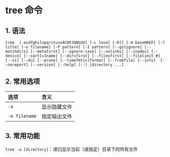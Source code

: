 # tree 命令

## 1. 语法

`tree  [-acdfghilnpqrstuvxACDFJQNSUX] [-L level [-R]] [-H baseHREF] [-T title] [-o filename] [-P pattern] [-I pattern] [--gitignore] [--matchdirs] [--metafirst] [--ignore-case] [--nolinks] [--inodes] [--device] [--sort[=]name] [--dirsfirst] [--filesfirst] [--filelimit #] [--si] [--du] [--prune] [--timefmt[=]format] [--fromfile] [--info]  [--noreport] [--version] [--help] [--] [directory ...]`

## 2. 常用选项

|选项|含义|
|:-|:-|
|`-a`|显示隐藏文件|
|`-o filename`|指定输出文件|

## 3. 常用功能

`tree -a [directory]`：递归显示当前（或指定）目录下的所有文件